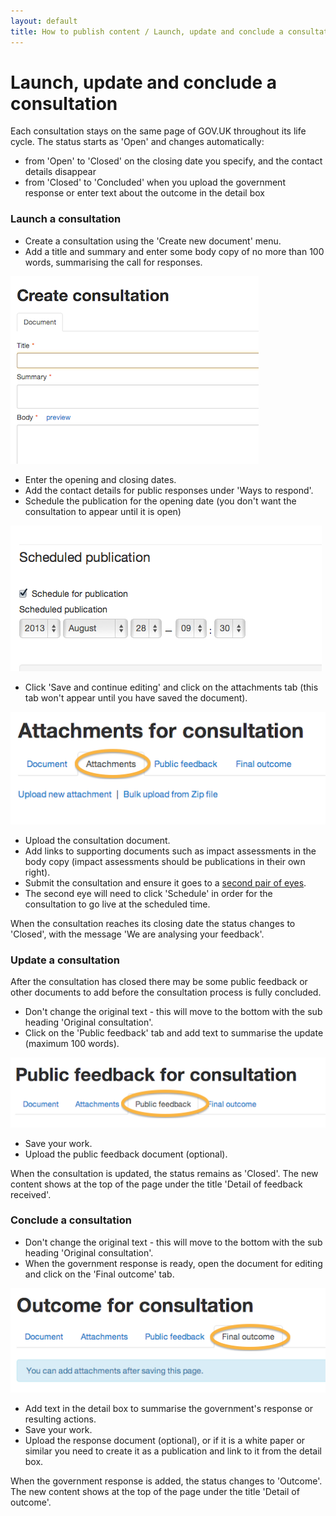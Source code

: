 ```yaml
---
layout: default
title: How to publish content / Launch, update and conclude a consultation
---
```


# Launch, update and conclude a consultation

Each consultation stays on the same page of GOV.UK throughout its life cycle. The status starts as 'Open' and changes automatically:

* from 'Open' to 'Closed' on the closing date you specify, and the contact details disappear
* from 'Closed' to 'Concluded' when you upload the government response or enter text about the outcome in the detail box


### Launch a consultation

* Create a consultation using the 'Create new document' menu.
* Add a title and summary and enter some body copy of no more than 100 words, summarising the call for responses. 

![Create consultation 1](create-consultation-1.png)

* Enter the opening and closing dates.
* Add the contact details for public responses under 'Ways to respond'.
* Schedule the publication for the opening date (you don't want the consultation to appear until it is open)

![Create consultation 2](create-consultation-2.png)

* Click 'Save and continue editing' and click on the attachments tab (this tab won't appear until you have saved the document).

![Create consultation 5](create-consultation-5.png)

* Upload the consultation document.
* Add links to supporting documents such as impact assessments in the body copy (impact assessments should be publications in their own right).
* Submit the consultation and ensure it goes to a [second pair of eyes](https://github.com/alphagov/inside-government-admin-guide/blob/gh-pages/creating-documents/launch-consultations.md).
* The second eye will need to click 'Schedule' in order for the consultation to go live at the scheduled time.

When the consultation reaches its closing date the status changes to 'Closed', with the message 'We are analysing your feedback'.

### Update a consultation

After the consultation has closed there may be some public feedback or other documents to add before the consultation process is fully concluded. 

* Don't change the original text - this will move to the bottom with the sub heading 'Original consultation'.
* Click on the 'Public feedback' tab and add text to summarise the update (maximum 100 words).

![Create consultation 3](create-consultation-3.png)

* Save your work.
* Upload the public feedback document (optional).

When the consultation is updated, the status remains as 'Closed'. The new content shows at the top of the page under the title 'Detail of feedback received'.


### Conclude a consultation

* Don't change the original text - this will move to the bottom with the sub heading 'Original consultation'.
* When the government response is ready, open the document for editing and click on the 'Final outcome' tab.

![Create consultation 4](create-consultation-4.png)

* Add text in the detail box to summarise the government's response or resulting actions.
* Save your work.
* Upload the response document (optional), or if it is a white paper or similar you need to create it as a publication and link to it from the detail box.

When the government response is added, the status changes to 'Outcome'. The new content shows at the top of the page under the title 'Detail of outcome'.

